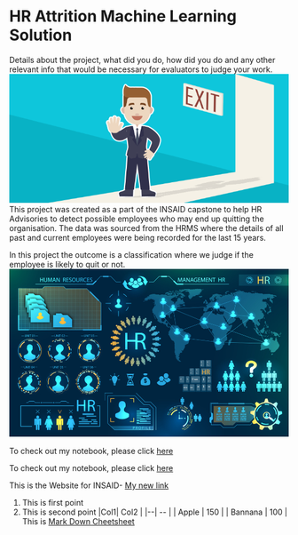 # HR Attrition Machine Learning Solution

Details about the project, what did you do, how did you do and any other relevant info that would be necessary for evaluators to judge your work. 
![enter image description here](https://github.com/Kiren-Kumar/hr-employee-attrition/blob/main/Attrtion.png?raw=true)
This project was created as a part of the INSAID capstone to help HR Advisories to detect possible employees who may end up quitting the organisation. The data was sourced from the HRMS where the details of all past and current employees were being recorded for the last 15 years.

In this project the outcome is a classification where we judge if the employee is likely to quit or not.
![enter image description here](https://github.com/Kiren-Kumar/hr-employee-attrition/blob/main/hr-analytics-10.jpg?raw=true)

To check out my notebook, please click [here](https://github.com/Kiren-Kumar/hr-employee-attrition)



To check out my notebook, please click [here](https://github.com/Kiren-Kumar/hr-employee-attrition/blob/main/HR_Analytics.ipynb)

This is the Website for INSAID- [My new link](https://www.insaid.co/)

 1. This is first point
 2. This is second point
 |Col1|  Col2 |
 |--| -- |
 | Apple | 150 |
 | Bannana | 100 |
This is [Mark Down Cheetsheet](https://github.com/adam-p/markdown-here/wiki/Markdown-Cheatsheet)

